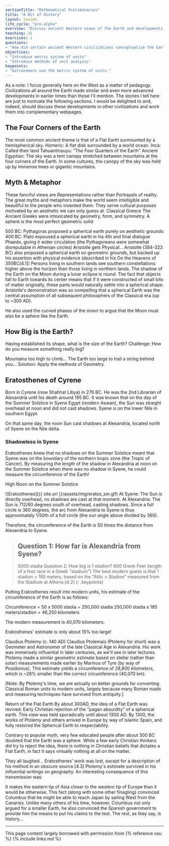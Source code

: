 ```yaml
---
sectionTitle: "Mathematical Preliminaries"
title: "A Bit of History"
layout: lesson
life_cycle: "pre-alpha"
overview: "Discuss ancient Western views of the Earth and developments of mathematics and science in classical Western civilization."
teaching: 25
exercises: 1
questions:
- "How did certain ancient Western civilizations conceptualize the Earth and its place in the cosmos?"
objectives:
- "Introduce metric system of units"
- "Introduce methods of unit analysis"
keypoints:
- "Astronomers use the metric system of units."
---
```


As a note: I focus generally here on the West as a matter of pedagogy. Civilizations all around the Earth made similar and even more advanced developments in earlier times than those I'll mention. The stories I tell here are just to motivate the following sections. I would be delighted to and, indeed, should discuss these developments in other civilizations and work them into complementary webpages.

## The Four Corners of the Earth
The most common ancient theme is that of a Flat Earth surmounted by a hemispherical sky.
Homeric: A flat disk surrounded by a world ocean.
Inca: Called their land Tahuantinsuyu: "The Four Quarters of the Earth"
Ancient Egyptian: The sky was a tent canopy stretched between mountains at the four corners of the Earth.
In some cultures, the canopy of the sky was held up by immense trees or gigantic mountains.

## Myth & Metaphor
These fanciful views are Representations rather than Portrayals of reality.
The great myths and metaphors make the world seem intelligible and beautiful to the people who invented them.
They serve cultural purposes motivated by an aesthetic we can only guess at.
Classical Greece
The Ancient Greeks were intoxicated by geometry, form, and symmetry.
A sphere is the most perfect geometric solid

500 BC:
Pythagoras proposed a spherical earth purely on aesthetic grounds
400 BC:
Plato espoused a spherical earth in his 4th and final dialogue Phaedo, giving it wider circulation (the Pythagoreans were somewhat disreputable in Athenian circles)
Aristotle gets Physical...
Aristotle (384-322 BC) also proposed a spherical earth on geometric grounds, but backed up his assertion with physical evidence (described in his On the Heavens of 350BC[4.1])
Persons living in southern lands see southern constellations higher above the horizon than those living in northern lands.
The shadow of the Earth on the Moon during a lunar eclipse is round.
The fact that objects fall to Earth towards its center means that if it were constructed of small bits of matter originally, these parts would naturally settle into a spherical shape.
Aristotle's demonstration was so compelling that a spherical Earth was the central assumption of all subsequent philosophers of the Classical era (up to ~300 AD).

He also used the curved phases of the moon to argue that the Moon must also be a sphere like the Earth.

## How Big is the Earth?
Having established its shape, what is the size of the Earth?
Challenge: How do you measure something really big?

Mountains too high to climb...
The Earth too large to trail a string behind you...
Solution: Apply the methods of Geometry.

## Eratosthenes of Cyrene
Born in Cyrene (now Shahhat Libya) in 276 BC. He was the 2nd Librarian of Alexandria until his death around 195 BC.
It was known that on the day of the Summer Solstice in Syene Egypt (modern Aswan), the Sun was straight overhead at noon and did not cast shadows. Syene is on the lower Nile in southern Egypt.

On that same day, the noon Sun cast shadows at Alexandria, located north of Syene on the Nile delta.

### Shadowless in Syene
Eratosthenes knew that no shadows on the Summer Solstice meant that Syene was on the boundary of the northern tropic zone (the Tropic of Cancer).
By measuring the length of the shadow in Alexandria at noon on the Summer Solstice when there was no shadow in Syene, he could measure the circumference of the Earth!

High Noon on the Summer Solstice

![Eratosthenes]({{ site.url }}/assets/img/eratos_sm.gif)
At Syene:
The Sun is directly overhead, no shadows are cast at that moment.
At Alexandria:
The Sun is 712/60 degrees south of overhead, casting shadows.
Since a full circle is 360 degrees, the arc from Alexandria to Syene is thus approximately 1/50th of a full circle (the sun angle above divided by 360).

Therefore, the circumference of the Earth is 50 times the distance from Alexandria to Syene.

> ## Question 1: How far is Alexandria from Syene?
> 5000 stadia
> Question 2: How big is 1 stadion?
> 600 Greek Feet (length of a foot race in a Greek "stadium")
> The best modern guess is that 1 stadion = 185 meters, based on the "Attic > Stadion" measured from the Stadium at Athens.[4.2]
{: .keypoints}

Putting Eratosthenes result into modern units, his estimate of the circumference of the Earth is as follows:

Circumference = 50 x 5000 stadia = 250,000 stadia
250,000 stadia x 185 meters/stadion = 46,250 kilometers

The modern measurement is 40,070 kilometers.

Eratosthenes' estimate is only about 15% too large!

Claudius Ptolemy (c. 140 AD)
Claudius Ptolemais (Ptolemy for short) was a Geometer and Astronomer of the late Classical Age in Alexandria. His work was immensely influential in later centuries, as we'll see in later lectures.
Ptolemy made a similar geometric estimate based on stellar (rather than solar) measurements made earlier by Marinus of Tyre (by way of Posidonius). This estimate yields a circumference of 28,800 kilometers, which is ~28% smaller than the correct circumference (40,070 km).

[Note: By Ptolemy's time, we are actually on better grounds for converting Classical Roman units to modern units, largely because many Roman roads and measuring techniques have survived from antiquity.]

Return of the Flat Earth
By about 300AD, the idea of a Flat Earth was revived:
Early Christian rejection of the "pagan absurdity" of a spherical earth.
This view was held sporadically until about 1300 AD.
By 1300, the works of Ptolemy and others arrived in Europe by way of Islamic Spain, and fully restored the Spherical Earth to respectability.

Contrary to popular myth, very few educated people after about 300 BC doubted that the Earth was a sphere. While a few early Christian thinkers did try to reject the idea, there is nothing in Christian beliefs that dictates a Flat Earth, in fact it says virtually nothing at all on the matter.

They all laughed...
Eratosthenes' work was lost, except for a description of his method in an obscure source.[4.3]
Ptolemy's estimate survived in his influential writings on geography. An interesting consequence of this transmission was:

It makes the eastern tip of Asia closer to the western tip of Europe than it would be otherwise.
This fact (along with some other finagling) convinced Columbus that he might be able to reach Japan by sailing West from the Canaries.
Unlike many others of his time, however, Columbus not only argued for a smaller Earth, he also convinced the Spanish government to provide him the means to put his claims to the test.
The rest, as they say, is history...


---
This page content largely borrowed with permission from {% reference osu %}
{% include links.md %}

